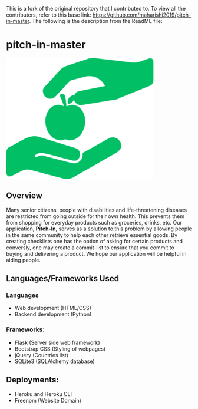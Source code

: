 This is a fork of the original repository that I contributed to. To view all the contributers, refer to this base link: https://github.com/maharishi2019/pitch-in-master. The following is the description from the ReadME file:


# pitch-in-master
![](static/images/logo.png)
## Overview
Many senior citizens, people with disabilities and life-threatening diseases are restricted from going outside for their own health. This prevents them from shopping for everyday products such as groceries, drinks, etc. Our application, **Pitch-In**, serves as a solution to this problem by allowing people in the same community to help each other retrieve essential goods. By creating checklists one has the option of asking for certain products and conversly, one may create a commit-list to ensure that you commit to buying and delivering a product. We hope our application will be helpful in aiding people.
## Languages/Frameworks Used
### Languages
- Web development (HTML/CSS)
- Backend development (Python)
### Frameworks:
- Flask (Server side web framework)
- Bootstrap CSS (Styling of webpages)
- jQuery (Countries list)
- SQLite3 (SQLAlchemy database)
## Deployments:
- Heroku and Heroku CLI
- Freenom (Website Domain)

